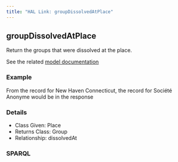 ```yaml
---
title: "HAL Link: groupDissolvedAtPlace"
---
```


## groupDissolvedAtPlace

Return the groups that were dissolved at the place.

See the related [model documentation](/model/actor/#birth-and-death-formation-and-dissolution)

### Example

From the record for New Haven Connecticut, the record for Société Anonyme would be in the response


### Details

* Class Given: Place
* Returns Class: Group
* Relationship: dissolvedAt


### SPARQL
```

```

